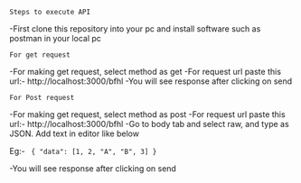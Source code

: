`Steps to execute API`

-First clone this repository into your pc and install software such as postman in your local pc

`For get request`

-For making get request, select method as get
-For request url paste this url:- http://localhost:3000/bfhl
-You will see response after clicking on send

`For Post request`

-For making get request, select method as post
-For request url paste this url:- http://localhost:3000/bfhl
-Go to body tab and select raw, and type as JSON. Add text in editor like below

Eg:-
<code>
{
  "data": [1, 2, "A", "B", 3]
}
</code>

-You will see response after clicking on send
